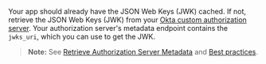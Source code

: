 Your app should already have the JSON Web Keys (JWK) cached. If not, retrieve the JSON Web Keys (JWK) from your [Okta custom authorization server](/docs/guides/customize-authz-server/). Your authorization server's metadata endpoint contains the `jwks_uri`, which you can use to get the JWK.

> **Note:** See [Retrieve Authorization Server Metadata](https://developer.okta.com/docs/api/openapi/okta-oauth/oauth/tag/CustomAS/#tag/CustomAS/operation/getWellKnownOAuthConfigurationCustomAS) and [Best practices](/docs/reference/api/oidc/#best-practices).
